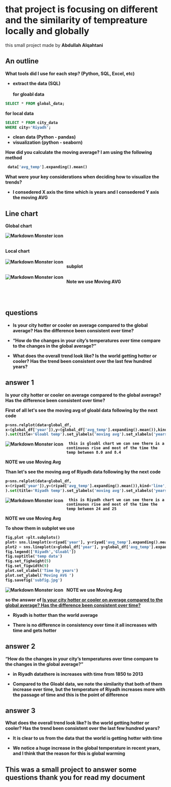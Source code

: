 # that project is focusing on different and the similarity of tempreature locally and globally
 
this small project made by <b>Abdullah Alqahtani<b>
## An outline
<b> What tools did I use for each step? (Python, SQL, Excel, etc)</b>
 - extract the data (SQL) <br><br>
 for gloabl data <br>

 ```sql
SELECT * FROM global_data;
 ```
for local data <br>

 ```sql
SELECT * FROM city_data 
WHERE city='Riyadh';
 ```

 - clean data (Python - pandas)
 - visualization (python - seaborn)

<b>How did you calculate the moving average?</b>
I am using the following method
```python
 data['avg_temp'].expanding().mean()
```
<b>What were your key considerations when deciding how to visualize the trends?</b>

- I consedered X axis the time which is years and I consedered Y axis the moving AVG 

## Line chart 

<b> Global chart


<img src="Gloabl_chart_output.jpg"
     alt="Markdown Monster icon"
     style="float: left; margin-right: 10px;" />

<br>
 <br>

<b> Local chart</b>
<br>
 <br>
<img src="Riyadh_chart_output.jpg"
     alt="Markdown Monster icon"
     style="float: left; margin-right: 10px;" />

<b>subplot
<br>
 <br>
<img src="subfig.jpg"
     alt="Markdown Monster icon"
     style="float: left; margin-right: 10px;" />


**Note** we use Moving AVG

<br>
 <br>
 
## questions
* Is your city hotter or cooler on average compared to the global average? Has the difference been consistent over time?

*  “How do the changes in your city’s temperatures over time compare to the changes in the global average?”

* What does the overall trend look like? Is the world getting hotter or cooler? Has the trend been consistent over the last few hundred years?

## answer 1

<b>Is your city hotter or cooler on average compared to the global average? Has the difference been consistent over time?</b>

First of all let's see the moving avg of gloabl data following by the next code 
```python 
p=sns.relplot(data=global_df,
x=(global_df['year']),y=(global_df['avg_temp'].expanding().mean()),kind='line',aspect=(16/9)
).set(title='Gloabl temp').set_ylabels('moving avg').set_xlabels('years')
```

<img src="Gloabl_chart_output.jpg"
     alt="Markdown Monster icon"
     style="float: left; margin-right: 10px;" />
     
     this is gloabl chart we can see there is a continuous rise and most of the time the temp between 8.0 and 8.4
**NOTE** we use Moving Avg     

 Than let's see the moving avg of Riyadh data following by the next code    
```python 
p=sns.relplot(data=global_df,
x=(riyad['year']),y=(riyad['avg_temp'].expanding().mean()),kind='line',aspect=(16/9)
).set(title='Riyadh temp').set_ylabels('moving avg').set_xlabels('years')
```
<img src="Riyadh_chart_output.jpg"
     alt="Markdown Monster icon"
     style="float: left; margin-right: 10px;" />
     
     this is Riyadh chart we can see there is a continuous rise and most of the time the temp between 24 and 25
**NOTE** we use Moving Avg

To show them in subplot we use <br>

```python
fig,plot =plt.subplots()
plot= sns.lineplot(x=riyad['year'], y=riyad['avg_temp'].expanding().mean())
plot2 = sns.lineplot(x=global_df['year'], y=global_df['avg_temp'].expanding().mean())
fig.legend(['Riyadh','Gloabl'])
fig.suptitle('temp data')
fig.set_figheight(5)
fig.set_figwidth(9)
plot.set_xlabel('Time by years')
plot.set_ylabel('Moving AVG ')
fig.savefig('subfig.jpg')
```
<img src="subfig.jpg"
     alt="Markdown Monster icon"
     style="float: left; margin-right: 10px;" />

**NOTE** we use Moving Avg

<b>so the answer of</b> <u>Is your city hotter or cooler on average compared to the global average? Has the difference been consistent over time?</u>


- Riyadh is hotter than the world average

- There is no difference in consistency over time it all increases with time and gets hotter

## answer 2

 <b>“How do the changes in your city’s temperatures over time compare to the changes in the global average?” </b>

- in <b>Riyadh data</b>there is increases with time from 1850 to 2013

- Compared to the <b>Gloabl data</b>, we note the similarity that both of them increase over time, but the temperature of <b>Riyadh</b> increases more with the passage of time and this is the point of difference

## answer 3
<b>What does the overall trend look like? Is the world getting hotter or cooler? Has the trend been consistent over the last few hundred years?</b>

- It is clear to us from the data that the world is getting hotter with time

- We notice a huge increase in the global temperature in recent years, and I think that the reason for this is global warming


## This was a small project to answer some questions thank you for read my document

